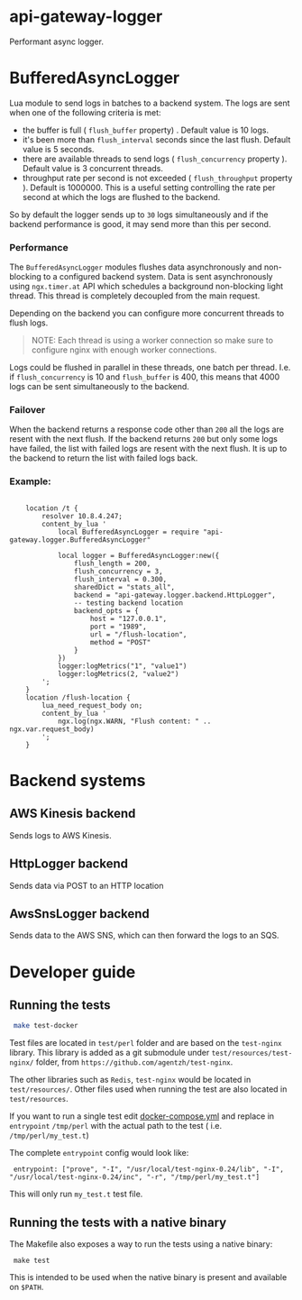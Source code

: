 api-gateway-logger
==================

Performant async logger.

BufferedAsyncLogger
=====================
Lua module to send logs in batches to a backend system.
The logs are sent when one of the following criteria is met:

 * the buffer is full ( `flush_buffer` property) . Default value is 10 logs.
 * it's been more than `flush_interval` seconds since the last flush. Default value is 5 seconds.
 * there are available threads to send logs ( `flush_concurrency` property ). Default value is 3 concurrent threads.
 * throughput rate per second is not exceeded ( `flush_throughput` property ). Default is 1000000. 
   This is a useful setting controlling the rate per second at which the logs are flushed to the backend.
 
So by default the logger sends up to `30` logs simultaneously and if the backend performance is good, it may send more than this per second. 

### Performance
The `BufferedAsyncLogger` modules flushes data asynchronously and non-blocking to a configured backend system.
Data is sent asynchronously using `ngx.timer.at` API which schedules a background non-blocking light thread.
This thread is completely decoupled from the main request.

Depending on the backend you can configure more concurrent threads to flush logs.

> NOTE: Each thread is using a worker connection so make sure to configure nginx with enough worker connections.

Logs could be flushed in parallel in these threads, one batch per thread. 
I.e. if `flush_concurrency` is 10 and `flush_buffer` is 400, this means that 4000 logs can be sent simultaneously to the backend. 

### Failover
When the backend returns a response code other than `200` all the logs are resent with the next flush.
If the backend returns `200` but only some logs have failed, the list with failed logs are resent with the next flush.
It is up to the backend to return the list with failed logs back.

### Example:

``` nginx

    location /t {
        resolver 10.8.4.247;
        content_by_lua '
            local BufferedAsyncLogger = require "api-gateway.logger.BufferedAsyncLogger"

            local logger = BufferedAsyncLogger:new({
                flush_length = 200,
                flush_concurrency = 3,
                flush_interval = 0.300,
                sharedDict = "stats_all",
                backend = "api-gateway.logger.backend.HttpLogger",
                -- testing backend location
                backend_opts = {
                    host = "127.0.0.1",
                    port = "1989",
                    url = "/flush-location",
                    method = "POST"
                }
            })
            logger:logMetrics("1", "value1")
            logger:logMetrics(2, "value2")
        ';
    }
    location /flush-location {
        lua_need_request_body on;
        content_by_lua '
            ngx.log(ngx.WARN, "Flush content: " .. ngx.var.request_body)
        ';
    }
```

Backend systems
===============

AWS Kinesis backend
------------------
Sends logs to AWS Kinesis.

HttpLogger backend
------------------
Sends data via POST to an HTTP location

AwsSnsLogger backend
--------------------
Sends data to the AWS SNS, which can then forward the logs to an SQS.


Developer guide
===============

## Running the tests

```bash
 make test-docker
```

Test files are located in `test/perl` folder and are based on the `test-nginx` library.
This library is added as a git submodule under `test/resources/test-nginx/` folder, from `https://github.com/agentzh/test-nginx`.

The other libraries such as `Redis`, `test-nginx` would be located in `test/resources/`.
Other files used when running the test are also located in `test/resources`.

 If you want to run a single test edit [docker-compose.yml](test/docker-compose.yml) and replace in `entrypoint` 
 `/tmp/perl` with the actual path to the test ( i.e. `/tmp/perl/my_test.t`)
 
 The complete `entrypoint` config would look like:
```
 entrypoint: ["prove", "-I", "/usr/local/test-nginx-0.24/lib", "-I", "/usr/local/test-nginx-0.24/inc", "-r", "/tmp/perl/my_test.t"]
```
This will only run `my_test.t` test file.

## Running the tests with a native binary
 
 The Makefile also exposes a way to run the tests using a native binary:
 
```
 make test
```
This is intended to be used when the native binary is present and available on `$PATH`.
 
